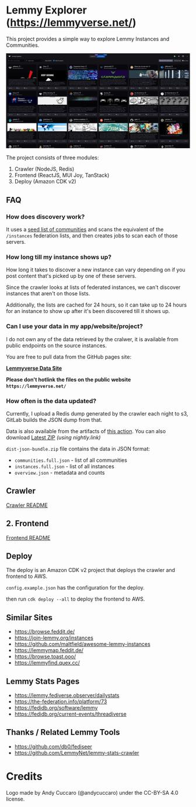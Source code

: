 # Lemmy Explorer (https://lemmyverse.net/)

This project provides a simple way to explore Lemmy Instances and Communities.

![List of Communities](./docs/images/communities.png)

The project consists of three modules:
1. Crawler (NodeJS, Redis)
2. Frontend (ReactJS, MUI Joy, TanStack)
3. Deploy (Amazon CDK v2)

## FAQ

### **How does discovery work?**
It uses a [seed list of communities](https://github.com/tgxn/lemmy-explorer/blob/main/crawler/src/lib/const.js#L47) and scans the equivalent of the `/instances` federation lists, and then creates jobs to scan each of those servers.

### **How long till my instance shows up?**
How long it takes to discover a new instance can vary depending on if you post content that's picked up by one of these servers.

Since the crawler looks at lists of federated instances, we can't discover instances that aren't on those lists.

Additionally, the lists are cached for 24 hours, so it can take up to 24 hours for an instance to show up after it's been discovered till it shows up.

### **Can I use your data in my app/website/project?**
I do not own any of the data retrieved by the cralwer, it is available from public endpoints on the source instances.


You are free to pull data from the GitHub pages site:

[**Lemmyverse Data Site**](https://data.lemmyverse.net/)

**Please don't hotlink the files on the public website `https://lemmyverse.net/`**

### **How often is the data updated?**

Currently, I upload a Redis dump generated by the crawler each night to s3, GitLab builds the JSON dump from that.

Data is also available from the artifacts of [this action](https://github.com/tgxn/lemmy-explorer/actions/workflows/publish-pages.yaml).
You can also download [Latest ZIP](https://nightly.link/tgxn/lemmy-explorer/workflows/publish-pages.yaml/main/dist-json-bundle.zip) _(using nightly.link)_

`dist-json-bundle.zip` file contains the data in JSON format:

 - `communities.full.json` - list of all communities
 - `instances.full.json` - list of all instances
 - `overview.json` - metadata and counts


## Crawler
[Crawler README](./crawler/README.md)

## 2. Frontend
[Frontend README](./frontend/README.md)



## Deploy

The deploy is an Amazon CDK v2 project that deploys the crawler and frontend to AWS.

`config.example.json` has the configuration for the deploy.

then run `cdk deploy --all` to deploy the frontend to AWS.




## Similar Sites

- https://browse.feddit.de/
- https://join-lemmy.org/instances
- https://github.com/maltfield/awesome-lemmy-instances
- https://lemmymap.feddit.de/
- https://browse.toast.ooo/
- https://lemmyfind.quex.cc/


## Lemmy Stats Pages
- https://lemmy.fediverse.observer/dailystats
- https://the-federation.info/platform/73
- https://fedidb.org/software/lemmy
- https://fedidb.org/current-events/threadiverse

## Thanks / Related Lemmy Tools

- https://github.com/db0/fediseer
- https://github.com/LemmyNet/lemmy-stats-crawler

# Credits

Logo made by Andy Cuccaro (@andycuccaro) under the CC-BY-SA 4.0 license.

